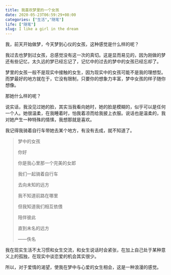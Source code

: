 ```yaml
---
title: 我喜欢梦里的一个女孩
date: 2020-05-23T06:59:29+08:00
categories: ["生活","随笔"]
life: ["随笔"]
slug: I like a girl in the dream
---
```


我，前天开始做梦，今天梦到心仪的女孩，这种感觉是什么样的呢？

我过去也梦到过女孩，总感觉没有这一次的真切。这是显而易见的，因为刚做的梦还有些记忆，太久远的梦已经忘记了，记忆中的过去的梦中的女孩已经忘却了。

梦里的女孩一般不是现实中接触的女生，因为现实中的女孩可能不是我的理想型。而梦最好的地方就在于，它没有限制，只要你的想象力丰富，梦中女孩的样子随你想像。

那她什么样的呢？

说实话，我没见过她的脸，其实当我看向她时，她的脸是模糊的，似乎可以是任何一个人。她很温柔，在我睡着时，怕我着凉而给我披上衣服。说话也是温柔的，我对她产生一种特殊的情愫，我想那就是喜欢。

我记得我骑着自行车带她去某个地方，有没有去成，就不知道了。

> 梦中的女孩
>
> 你好
>
> 你是我心里那一个完美的女郎
>
> 我们一起骑着自行车
>
> 去向未知的远方
>
> 我不知道前路在哪里
>
> 但我知道我们相互依偎
>
> 陪伴彼此
>
> 直到未名的远方
>
> ——佚名

我在现实生活不太习惯和女生交流，和女生说话时会紧张，在加上自己处于某种意义上的孤独，在现实中谈恋爱的机会其实很少。

所以，对于爱情的渴望，使我在梦中与心爱的女生相会，这是一种浪漫的感觉。